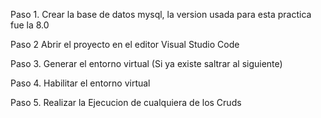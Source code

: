 Paso 1. Crear la base de datos mysql, la version usada para esta practica fue la 8.0 

Paso 2 Abrir el proyecto en el editor Visual Studio Code 

Paso 3. Generar el entorno virtual (Si ya existe saltrar al siguiente)

Paso 4. Habilitar el entorno virtual 

Paso 5. Realizar la Ejecucion de cualquiera de los Cruds 